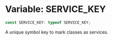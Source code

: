 # Variable: SERVICE\_KEY

```ts
const SERVICE_KEY: typeof SERVICE_KEY;
```

A unique symbol key to mark classes as services.
